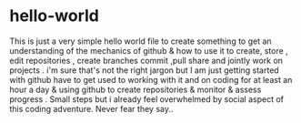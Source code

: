 # hello-world

This is just a very simple hello world file to create something to get an understanding of the mechanics of github & how to use it to create, store , edit repositories , create branches commit ,pull share and  jointly work on projects . i'm sure that's not the  right jargon but I am just getting started with github have to get used to working with it and  on coding for at least an hour a day & using github to create repositories & monitor & assess progress . Small steps but i already feel overwhelmed by social aspect of this coding adventure. Never fear they say..
